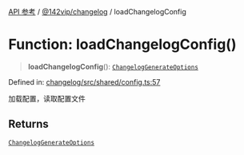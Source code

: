 [API 参考](../wiki/Home) / [@142vip/changelog](../wiki/@142vip.changelog) / loadChangelogConfig

# Function: loadChangelogConfig()

> **loadChangelogConfig**(): [`ChangelogGenerateOptions`](../wiki/@142vip.changelog.Interface.ChangelogGenerateOptions)

Defined in: [changelog/src/shared/config.ts:57](https://github.com/142vip/core-x/blob/15d5bc9ef4bece78c0e60bdf074a2d245f625100/packages/changelog/src/shared/config.ts#L57)

加载配置，读取配置文件

## Returns

[`ChangelogGenerateOptions`](../wiki/@142vip.changelog.Interface.ChangelogGenerateOptions)
